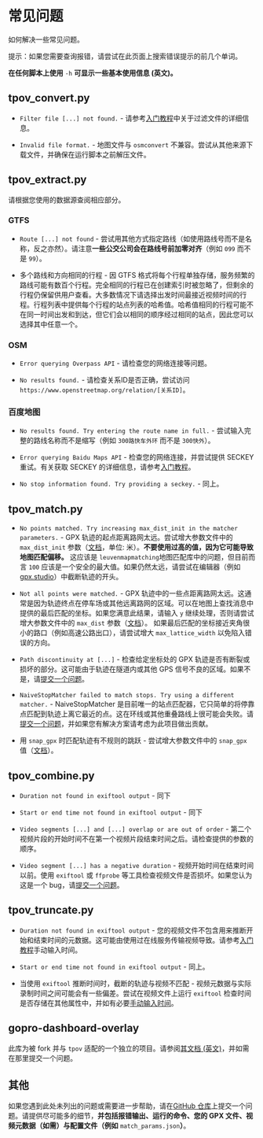 # 常见问题

如何解决一些常见问题。

提示：如果您需要查询报错，请尝试在此页面上搜索错误提示的前几个单词。

**在任何脚本上使用** `-h` **可显示一些基本使用信息 (英文)。**

## tpov_convert.py

- `Filter file [...] not found.` - 请参考[入门教程](quickstart.md#下载地图)中关于过滤文件的详细信息。

- `Invalid file format.` - 地图文件与 `osmconvert` 不兼容。尝试从其他来源下载文件，并确保在运行脚本之前解压文件。

## tpov_extract.py

请根据您使用的数据源查阅相应部分。

### GTFS

- `Route [...] not found` - 尝试用其他方式指定路线（如使用路线号而不是名称，反之亦然）。请注意**一些公交公司会在路线号前加零对齐**（例如 `099` 而不是 `99`）。

- 多个路线和方向相同的行程 - 因 GTFS 格式将每个行程单独存储，服务频繁的路线可能有数百个行程。完全相同的行程已在创建索引时被忽略了，但剩余的行程仍保留供用户查看。大多数情况下请选择出发时间最接近视频时间的行程。行程列表中提供每个行程的站点列表的哈希值。哈希值相同的行程可能不在同一时间出发和到达，但它们会以相同的顺序经过相同的站点，因此您可以选择其中任意一个。

### OSM

- `Error querying Overpass API` - 请检查您的网络连接等问题。

- `No results found.` - 请检查关系ID是否正确，尝试访问 `https://www.openstreetmap.org/relation/[关系ID]`。

### 百度地图

- `No results found. Try entering the route name in full.` - 尝试输入完整的路线名称而不是缩写（例如 `300路快车外环` 而不是 `300快外`）。

- `Error querying Baidu Maps API` - 检查您的网络连接，并尝试提供 SECKEY 重试。有关获取 SECKEY 的详细信息，请参考[入门教程](quickstart.md#百度地图)。

- `No stop information found. Try providing a seckey.` - 同上。

## tpov_match.py

- `No points matched. Try increasing max_dist_init in the matcher parameters.` - GPX 轨迹的起点距离路网太远。尝试增大参数文件中的 `max_dist_init` 参数（[文档](match_params.md)，单位: 米）。**不要使用过高的值，因为它可能导致地图匹配偏移。** 这应该是 `leuvenmapmatching`地图匹配库中的问题，但目前而言 `100` 应该是一个安全的最大值。如果仍然太远，请尝试在编辑器（例如 [gpx.studio](https://gpx.studio/)）中截断轨迹的开头。

- `Not all points were matched.` - GPX 轨迹中的一些点距离路网太远。这通常是因为轨迹终点在停车场或其他远离路网的区域。可以在地图上查找消息中提供的最后匹配的坐标。如果您满意此结果，请输入 `y` 继续处理，否则请尝试增大参数文件中的 `max_dist` 参数（[文档](match_params.md)）。 如果最后匹配的坐标接近夹角很小的路口（例如高速公路出口），请尝试增大 `max_lattice_width` 以免陷入错误的方向。

- `Path discontinuity at [...]` - 检查给定坐标处的 GPX 轨迹是否有断裂或损坏的部分。这可能由于轨迹在隧道内或其他 GPS 信号不良的区域。如果不是，请[提交一个问题](#其他)。

- `NaiveStopMatcher failed to match stops. Try using a different matcher.` - NaiveStopMatcher 是目前唯一的站点匹配器，它只简单的将停靠点匹配到轨迹上离它最近的点。这在环线或其他重叠路线上很可能会失败。请[提交一个问题](#其他)，并如果您有解决方案请考虑为此项目做出贡献。

- 用 `snap_gpx` 时匹配轨迹有不规则的跳跃 - 尝试增大参数文件中的 `snap_gpx` 值（[文档](match_params.md)）。

## tpov_combine.py

- `Duration not found in exiftool output` - 同下

- `Start or end time not found in exiftool output` - 同下

- `Video segments [...] and [...] overlap or are out of order` - 第二个视频片段的开始时间不在第一个视频片段结束时间之后。请检查提供的参数的顺序。

- `Video segment [...] has a negative duration` - 视频开始时间在结束时间以前。使用 `exiftool` 或 `ffprobe` 等工具检查视频文件是否损坏。如果您认为这是一个 bug，请[提交一个问题](#其他)。

## tpov_truncate.py

- `Duration not found in exiftool output` - 您的视频文件不包含用来推断开始和结束时间的元数据。这可能由使用过在线服务传输视频导致。请参考[入门教程](quickstart.md#匹配与截断GPS轨迹)手动输入时间。

- `Start or end time not found in exiftool output` - 同上。

- 当使用 `exiftool` 推断时间时，截断的轨迹与视频不匹配 - 视频元数据与实际录制时间之间可能会有一些偏差。尝试在视频文件上运行 `exiftool` 检查时间是否存储在其他属性中，并如有必要[手动输入时间](quickstart.md#匹配与截断GPS轨迹)。

## gopro-dashboard-overlay

此库为被 fork 并与 `tpov` 适配的一个独立的项目。请参阅[其文档 (英文)](https://github.com/CyrilSLi/gopro-dashboard-overlay/tree/main/docs)，并如需在那里提交一个问题。

## 其他

如果您遇到此处未列出的问题或需要进一步帮助，请在[GitHub 仓库](https://github.com/CyrilSLi/tpov)上提交一个问题。请提供尽可能多的细节，**并包括报错输出、运行的命令、您的 GPX 文件、视频元数据（如需）与配置文件（例如** `match_params.json`**）**。